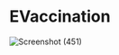 # EVaccination

![Screenshot (451)](https://user-images.githubusercontent.com/59345615/160099265-7bc98bc1-ba94-402a-acab-e3e7c5ae9743.png)


